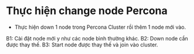 # Thực hiện change node Percona
- Thực hiện down 1 node trong Percona Cluster rồi thêm 1 node mới vào.

B1: Cài đặt node mới y như các node bình thường khác.
B2: Down node cần được thay thế.
B3: Start node được thay thế và join vào cluster.